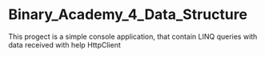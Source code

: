 # Binary_Academy_4_Data_Structure
This progect is a simple console application, that contain LINQ queries with data received with help HttpClient

